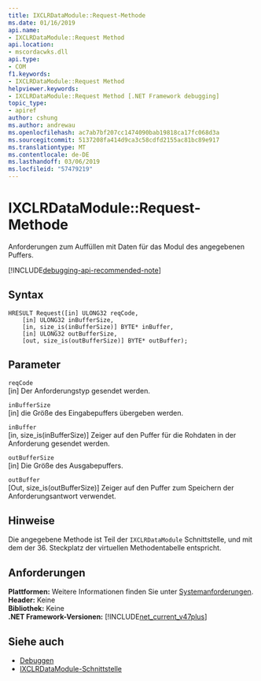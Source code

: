 ```yaml
---
title: IXCLRDataModule::Request-Methode
ms.date: 01/16/2019
api.name:
- IXCLRDataModule::Request Method
api.location:
- mscordacwks.dll
api.type:
- COM
f1.keywords:
- IXCLRDataModule::Request Method
helpviewer.keywords:
- IXCLRDataModule::Request Method [.NET Framework debugging]
topic_type:
- apiref
author: cshung
ms.author: andrewau
ms.openlocfilehash: ac7ab7bf207cc1474090bab19818ca17fc068d3a
ms.sourcegitcommit: 5137208fa414d9ca3c58cdfd2155ac81bc89e917
ms.translationtype: MT
ms.contentlocale: de-DE
ms.lasthandoff: 03/06/2019
ms.locfileid: "57479219"
---
```

# <a name="ixclrdatamodulerequest-method"></a>IXCLRDataModule::Request-Methode

Anforderungen zum Auffüllen mit Daten für das Modul des angegebenen Puffers.

[!INCLUDE[debugging-api-recommended-note](../../../../includes/debugging-api-recommended-note.md)]

## <a name="syntax"></a>Syntax
```
HRESULT Request([in] ULONG32 reqCode,
    [in] ULONG32 inBufferSize,
    [in, size_is(inBufferSize)] BYTE* inBuffer,
    [in] ULONG32 outBufferSize,
    [out, size_is(outBufferSize)] BYTE* outBuffer);
```

## <a name="parameters"></a>Parameter

`reqCode`\
[in] Der Anforderungstyp gesendet werden.

`inBufferSize`\
[in] die Größe des Eingabepuffers übergeben werden.

`inBuffer`\
[in, size_is(inBufferSize)] Zeiger auf den Puffer für die Rohdaten in der Anforderung gesendet werden.

`outBufferSize`\
[in] Die Größe des Ausgabepuffers.

`outBuffer`\
[Out, size_is(outBufferSize)] Zeiger auf den Puffer zum Speichern der Anforderungsantwort verwendet.

## <a name="remarks"></a>Hinweise

Die angegebene Methode ist Teil der `IXCLRDataModule` Schnittstelle, und mit dem der 36. Steckplatz der virtuellen Methodentabelle entspricht.

## <a name="requirements"></a>Anforderungen

**Plattformen:** Weitere Informationen finden Sie unter [Systemanforderungen](../../../../docs/framework/get-started/system-requirements.md).  
**Header:** Keine   
**Bibliothek:** Keine  
**.NET Framework-Versionen:** [!INCLUDE[net_current_v47plus](../../../../includes/net-current-v47plus.md)]  

## <a name="see-also"></a>Siehe auch
- [Debuggen](index.md)
- [IXCLRDataModule-Schnittstelle](ixclrdatamodule-interface.md)